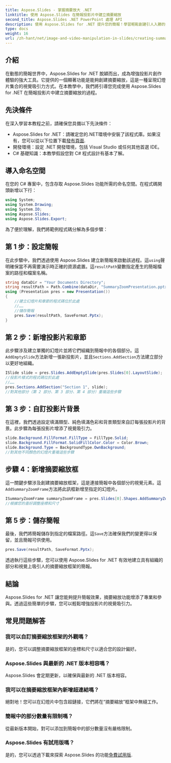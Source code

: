 ```yaml
---
title: Aspose.Slides - 掌握摘要放大 .NET
linktitle: 使用 Aspose.Slides 在簡報投影片中建立摘要縮放
second_title: Aspose.Slides .NET PowerPoint 處理 API
description: 使用 Aspose.Slides for .NET 提升您的簡報！學習輕鬆創建引人入勝的摘要縮放。立即下載以獲得動態投影片體驗。
type: docs
weight: 16
url: /zh-hant/net/image-and-video-manipulation-in-slides/creating-summary-zoom/
---
```

## 介紹
在動態的簡報世界中，Aspose.Slides for .NET 脫穎而出，成為增強投影片創作體驗的強大工具。它提供的一個顯著功能是能夠創建摘要縮放，這是一種呈現幻燈片集合的視覺吸引力方式。在本教學中，我們將引導您完成使用 Aspose.Slides for .NET 在簡報投影片中建立摘要縮放的過程。
## 先決條件
在深入學習本教程之前，請確保您具備以下先決條件：
- Aspose.Slides for .NET：請確定您的.NET環境中安裝了該程式庫。如果沒有，您可以從以下位置下載[發布頁面](https://releases.aspose.com/slides/net/).
- 開發環境：設定 .NET 開發環境，包括 Visual Studio 或任何其他首選 IDE。
- C# 基礎知識：本教學假設您對 C# 程式設計有基本了解。
## 導入命名空間
在您的 C# 專案中，包含存取 Aspose.Slides 功能所需的命名空間。在程式碼開頭新增以下行：
```csharp
using System;
using System.Drawing;
using System.IO;
using Aspose.Slides;
using Aspose.Slides.Export;
```
為了便於理解，我們將範例程式碼分解為多個步驟：
## 第 1 步：設定簡報
在此步驟中，我們透過使用 Aspose.Slides 建立新簡報來啟動該過程。這`using`聲明確保當不再需要演示時正確的資源處置。這`resultPath`變數指定產生的簡報檔案的路徑和檔案名稱。
```csharp
string dataDir = "Your Documents Directory";
string resultPath = Path.Combine(dataDir, "SummaryZoomPresentation.pptx");
using (Presentation pres = new Presentation())
{
    //建立幻燈片和章節的程式碼位於此處
    //……
    //儲存簡報
    pres.Save(resultPath, SaveFormat.Pptx);
}
```
## 第 2 步：新增投影片和章節
此步驟涉及建立單獨的幻燈片並將它們組織到簡報中的各個部分。這`AddEmptySlide`方法新增一張新投影片，並且`Sections.AddSection`方法建立部分以更好地組織。
```csharp
ISlide slide = pres.Slides.AddEmptySlide(pres.Slides[0].LayoutSlide);
//投影片樣式的程式碼位於此處
//……
pres.Sections.AddSection("Section 1", slide);
//對其他部分（第 2 部分、第 3 部分、第 4 部分）重複這些步驟
```
## 第 3 步：自訂投影片背景
在這裡，我們透過設定填滿類型、純色填滿色彩和背景類型來自訂每張投影片的背景。此步驟為每張投影片增添了視覺吸引力。
```csharp
slide.Background.FillFormat.FillType = FillType.Solid;
slide.Background.FillFormat.SolidFillColor.Color = Color.Brown;
slide.Background.Type = BackgroundType.OwnBackground;
//對其他不同顏色的幻燈片重複這些步驟
```
## 步驟 4：新增摘要縮放框
這一關鍵步驟涉及創建摘要縮放框架，這是連接簡報中各個部分的視覺元素。這`AddSummaryZoomFrame`方法將此訊框新增至指定的幻燈片。
```csharp
ISummaryZoomFrame summaryZoomFrame = pres.Slides[0].Shapes.AddSummaryZoomFrame(150, 50, 300, 200);
//根據您的喜好調整座標和尺寸
```
## 第 5 步：儲存簡報
最後，我們將簡報儲存到指定的檔案路徑。這`Save`方法確保我們的變更得以保留，並且簡報可供使用。
```csharp
pres.Save(resultPath, SaveFormat.Pptx);
```
透過執行這些步驟，您可以使用 Aspose.Slides for .NET 有效地建立具有組織的部分和視覺上吸引人的摘要縮放框架的簡報。
## 結論
Aspose.Slides for .NET 讓您能夠提升簡報效果，摘要縮放功能增添了專業和參與。透過這些簡單的步驟，您可以輕鬆增強投影片的視覺吸引力。
## 常見問題解答
### 我可以自訂摘要縮放框架的外觀嗎？
是的，您可以調整摘要縮放框架的座標和尺寸以適合您的設計偏好。
### Aspose.Slides 與最新的 .NET 版本相容嗎？
Aspose.Slides 會定期更新，以確保與最新的 .NET 版本相容。
### 我可以在摘要縮放框架內新增超連結嗎？
絕對地！您可以在幻燈片中包含超鏈接，它們將在“摘要縮放”框架中無縫工作。
### 簡報中的部分數量有限制嗎？
從最新版本開始，對可以添加到簡報中的部分數量沒有嚴格限制。
### Aspose.Slides 有試用版嗎？
是的，您可以透過下載來探索 Aspose.Slides 的功能[免費試用版](https://releases.aspose.com/).